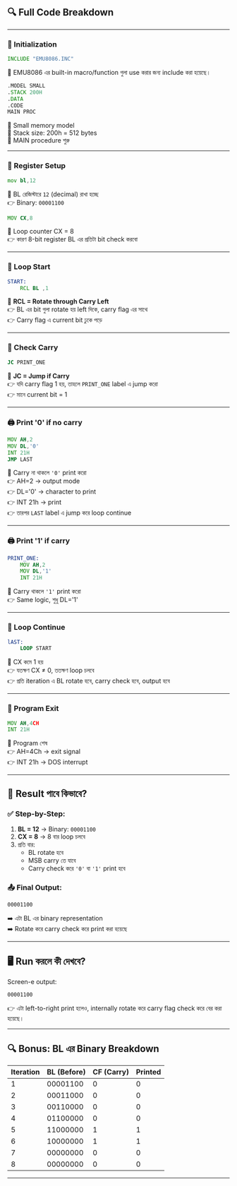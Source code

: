 ## 🔍 Full Code Breakdown

---

### 🔧 Initialization
```asm
INCLUDE "EMU8086.INC"
```
🔹 EMU8086 এর built-in macro/function গুলা use করার জন্য include করা হয়েছে।

```asm
.MODEL SMALL
.STACK 200H
.DATA
.CODE  
MAIN PROC
```
🔹 Small memory model  
🔹 Stack size: 200h = 512 bytes  
🔹 MAIN procedure শুরু

---

### 🧠 Register Setup
```asm
mov bl,12
```
🔹 BL রেজিস্টারে `12` (decimal) রাখা হচ্ছে  
👉 Binary: `00001100`

```asm
MOV CX,8
```
🔹 Loop counter CX = 8  
👉 কারণ 8-bit register BL এর প্রতিটা bit check করবো

---

### 🔁 Loop Start
```asm
START:
    RCL BL ,1
```
🔹 **RCL = Rotate through Carry Left**  
👉 BL এর bit গুলা rotate হয় left দিকে, carry flag এর সাথে  
👉 Carry flag এ current bit ঢুকে পড়ে

---

### 🧪 Check Carry
```asm
JC PRINT_ONE
```
🔹 **JC = Jump if Carry**  
👉 যদি carry flag 1 হয়, তাহলে `PRINT_ONE` label এ jump করো  
👉 মানে current bit = 1

---

### 🖨️ Print '0' if no carry
```asm
MOV AH,2
MOV DL,'0' 
INT 21H 
JMP LAST 
```
🔹 Carry না থাকলে `'0'` print করো  
👉 AH=2 → output mode  
👉 DL='0' → character to print  
👉 INT 21h → print  
👉 তারপর `LAST` label এ jump করে loop continue

---

### 🖨️ Print '1' if carry
```asm
PRINT_ONE:  
    MOV AH,2
    MOV DL,'1' 
    INT 21H 
```
🔹 Carry থাকলে `'1'` print করো  
👉 Same logic, শুধু DL='1'

---

### 🔁 Loop Continue
```asm
lAST:
    LOOP START
```
🔹 CX কমে 1 হয়  
👉 যতক্ষণ CX ≠ 0, ততক্ষণ loop চলবে  
👉 প্রতি iteration এ BL rotate হবে, carry check হবে, output হবে

---

### 🛑 Program Exit
```asm
MOV AH,4CH
INT 21H
```
🔹 Program শেষ  
👉 AH=4Ch → exit signal  
👉 INT 21h → DOS interrupt

---

## 🧪 Result পাবে কিভাবে?

### ✅ Step-by-Step:

1. **BL = 12** → Binary: `00001100`
2. **CX = 8** → 8 বার loop চলবে
3. প্রতি বার:
   - BL rotate হবে
   - MSB carry তে যাবে
   - Carry check করে `'0'` বা `'1'` print হবে

### 📤 Final Output:
```
00001100
```
➡️ এটা BL এর binary representation  
➡️ Rotate করে carry check করে print করা হয়েছে

---

## 🖥️ Run করলে কী দেখবে?

Screen-e output:
```
00001100
```

👉 এটা left-to-right print হলেও, internally rotate করে carry flag check করে বের করা হয়েছে।

---

## 🔍 Bonus: BL এর Binary Breakdown

| Iteration | BL (Before) | CF (Carry) | Printed |
|-----------|-------------|------------|---------|
| 1         | 00001100    | 0          | 0       |
| 2         | 00011000    | 0          | 0       |
| 3         | 00110000    | 0          | 0       |
| 4         | 01100000    | 0          | 0       |
| 5         | 11000000    | 1          | 1       |
| 6         | 10000000    | 1          | 1       |
| 7         | 00000000    | 0          | 0       |
| 8         | 00000000    | 0          | 0       |

---

